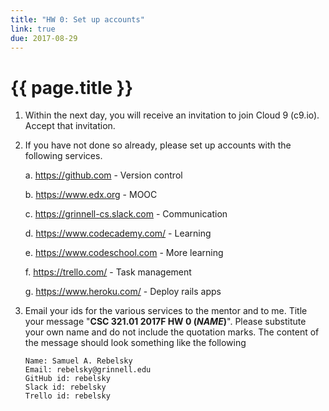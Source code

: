 ```yaml
---
title: "HW 0: Set up accounts"
link: true
due: 2017-08-29
---
```

# {{ page.title }}

1. Within the next day, you will receive an invitation to join Cloud 9
(c9.io).  Accept that invitation.

2. If you have not done so already, please set up accounts with the following services.

    a. <https://github.com> - Version control 

    b. <https://www.edx.org> - MOOC

    c. <https://grinnell-cs.slack.com> - Communication

    d. <https://www.codecademy.com/> - Learning

    e. <https://www.codeschool.com> - More learning

    f. <https://trello.com/> - Task management

    g. <https://www.heroku.com/> - Deploy rails apps

3. Email your ids for the various services to the mentor and to me.
Title your message "**CSC 321.01 2017F HW 0 (_NAME_)**".  Please substitute
your own name and do not include the quotation marks.  The content
of the message should look something like the following

    ```
    Name: Samuel A. Rebelsky
    Email: rebelsky@grinnell.edu
    GitHub id: rebelsky
    Slack id: rebelsky
    Trello id: rebelsky
    ```
